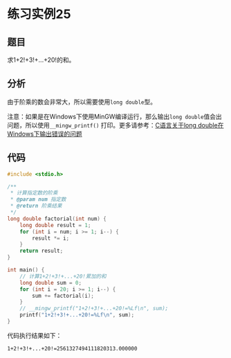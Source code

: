 # 练习实例25

## 题目

求1+2!+3!+...+20!的和。

## 分析

由于阶乘的数会非常大，所以需要使用`long double`型。

注意：如果是在Windows下使用MinGW编译运行，那么输出`long double`值会出问题，所以使用`__mingw_printf()`
打印。更多请参考：[C语言关于long double在Windows下输出错误的问题](https://www.cnblogs.com/xh90416/p/14201035.html)

## 代码

```c
#include <stdio.h>

/**
 * 计算指定数的阶乘
 * @param num 指定数
 * @return 阶乘结果
 */
long double factorial(int num) {
    long double result = 1;
    for (int i = num; i >= 1; i--) {
        result *= i;
    }
    return result;
}

int main() {
    // 计算1+2!+3!+...+20!累加的和
    long double sum = 0;
    for (int i = 20; i >= 1; i--) {
        sum += factorial(i);
    }
    // __mingw_printf("1+2!+3!+...+20!=%Lf\n", sum);
    printf("1+2!+3!+...+20!=%Lf\n", sum);
}
```

代码执行结果如下：

```text
1+2!+3!+...+20!=2561327494111820313.000000
```